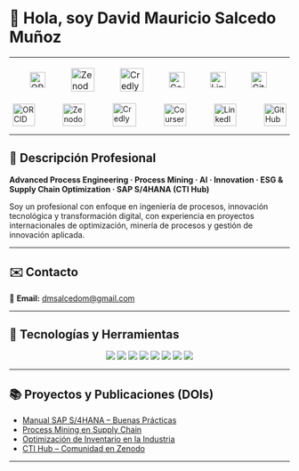 # 👋 Hola, soy David Mauricio Salcedo Muñoz  

---
<table align="center" style="border-collapse:separate; border-spacing:28px 0; border:none;">
  <tr>
    <td style="border:1px solid #ffffff; background:transparent;">
      <a href="https://orcid.org/0009-0004-8289-2432" target="_blank" style="text-decoration:none; border:0; outline:none;">
        <img src="https://cdn.simpleicons.org/orcid/A6CE39" alt="ORCID" width="28" height="28" style="display:block; border:0; background:transparent;"/>
      </a>
    </td>
    <td style="border:1px solid #ffffff; background:transparent;">
      <a href="https://zenodo.org/communities/sti-hub-ai-processmining-supplychain-esg/" target="_blank" style="text-decoration:none; border:0; outline:none;">
        <img src="https://cdn.simpleicons.org/zenodo/1682D4" alt="Zenodo" width="42" height="42" style="display:block; border:0; background:transparent;"/>
      </a>
    </td>
    <td style="border:1px solid #ffffff; background:transparent;">
      <a href="https://www.credly.com/users/dmsalcedom" target="_blank" style="text-decoration:none; border:0; outline:none;">
        <img src="https://cdn.simpleicons.org/credly/FF6B00" alt="Credly" width="42" height="42" style="display:block; border:0; background:transparent;"/>
      </a>
    </td>
    <td style="border:1px solid #ffffff; background:transparent;">
      <a href="https://www.coursera.org/user/897e9a6b058fed73e715753d465de838" target="_blank" style="text-decoration:none; border:0; outline:none;">
        <img src="https://cdn.simpleicons.org/coursera/0056D2" alt="Coursera" width="28" height="28" style="display:block; border:0; background:transparent;"/>
      </a>
    </td>
    <td style="border:1px solid #ffffff; background:transparent;">
      <a href="https://www.linkedin.com/in/dm-slcm06/" target="_blank" style="text-decoration:none; border:0; outline:none;">
        <img src="https://cdn-icons-png.flaticon.com/512/174/174857.png" alt="LinkedIn" width="28" height="28" style="display:block; border:0; background:transparent;"/>
      </a>
    </td>
    <td style="border:1px solid #ffffff; background:transparent;">
      <a href="https://github.com/dmsalcedom" target="_blank" style="text-decoration:none; border:0; outline:none;">
        <img src="https://cdn.simpleicons.org/github/181717" alt="GitHub" width="28" height="28" style="display:block; border:0; background:transparent;"/>
      </a>
    </td>
  </tr>
</table>



<div style="display:flex; justify-content:center; align-items:center; gap:50px;">

  <a href="https://orcid.org/0009-0004-8289-2432" target="_blank">
    <img src="https://cdn.simpleicons.org/orcid/A6CE39" alt="ORCID" width="40" height="40" style="border:0;">
  </a>

  <a href="https://zenodo.org/communities/sti-hub-ai-processmining-supplychain-esg/" target="_blank">
    <img src="https://cdn.simpleicons.org/zenodo/1682D4" alt="Zenodo" width="40" height="40" style="border:0;">
  </a>

  <a href="https://www.credly.com/users/dmsalcedom" target="_blank">
    <img src="https://cdn.simpleicons.org/credly/FF6B00" alt="Credly" width="42" height="42" style="border:0;">
  </a>

  <a href="https://www.coursera.org/user/897e9a6b058fed73e715753d465de838" target="_blank">
    <img src="https://cdn.simpleicons.org/coursera/0056D2" alt="Coursera" width="40" height="40" style="border:0;">
  </a>

  <a href="https://www.linkedin.com/in/dm-slcm06/" target="_blank">
    <img src="https://cdn-icons-png.flaticon.com/512/174/174857.png" alt="LinkedIn" width="40" height="40" style="border:0;">
  </a>

  <a href="https://github.com/dmsalcedom" target="_blank">
    <img src="https://cdn.simpleicons.org/github/181717" alt="GitHub" width="40" height="40" style="border:0;">
  </a>

</div>






---

## 🧾 Descripción Profesional  
**Advanced Process Engineering · Process Mining · AI · Innovation · ESG & Supply Chain Optimization · SAP S/4HANA (CTI Hub)**  

Soy un profesional con enfoque en ingeniería de procesos, innovación tecnológica y transformación digital, con experiencia en proyectos internacionales de optimización, minería de procesos y gestión de innovación aplicada.

---

## ✉️ Contacto  
📩 **Email:** dmsalcedom@gmail.com  

---

## 🚀 Tecnologías y Herramientas  

<p align="center">
  <img src="https://img.shields.io/badge/Python-3776AB?logo=python&logoColor=white" />
  <img src="https://img.shields.io/badge/MATLAB-orange?logo=mathworks&logoColor=white" />
  <img src="https://img.shields.io/badge/Celonis-2E74B5?logo=celonis&logoColor=white" />
  <img src="https://img.shields.io/badge/TensorFlow-FF6F00?logo=tensorflow&logoColor=white" />
  <img src="https://img.shields.io/badge/Docker-2496ED?logo=docker&logoColor=white" />
  <img src="https://img.shields.io/badge/Kubernetes-326CE5?logo=kubernetes&logoColor=white" />
  <img src="https://img.shields.io/badge/SAP-0FAAFF?logo=sap&logoColor=white" />
  <img src="https://img.shields.io/badge/Power%20BI-F2C811?logo=powerbi&logoColor=black" />
</p>

---

## 📚 Proyectos y Publicaciones (DOIs)
- [Manual SAP S/4HANA – Buenas Prácticas](https://doi.org/10.5281/zenodo.1234567)  
- [Process Mining en Supply Chain](https://doi.org/10.48550/arXiv.2401.00001)  
- [Optimización de Inventario en la Industria](https://doi.org/10.5281/zenodo.9876643)  
- [CTI Hub – Comunidad en Zenodo](https://zenodo.org/communities/sti-hub-ai-processmining-supplychain-esg/)  

---


